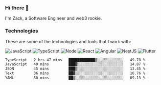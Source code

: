 ### Hi there 👋
I'm Zack, a Software Engineer and web3 rookie.

### Technologies
These are some of the technologies and tools that I work with:

![JavaScript](https://img.shields.io/badge/JavaScript-323330.svg?logo=javascript&logoColor=F7DF1E) 
![TypeScript](https://img.shields.io/badge/TypeScript-007ACC.svg?logo=typescript&logoColor=white) 
![Node](https://img.shields.io/badge/Node.js-43853D.svg?logo=node.js&logoColor=white)
![React](https://img.shields.io/badge/React-20232a.svg?logo=react&logoColor=61DAFB) 
![Angular](https://img.shields.io/badge/Angular-E23237.svg?logo=angularjs&logoColor=white)
![NestJS](https://img.shields.io/badge/NestJS-E0234E?logo=nestjs&logoColor=white)
![Flutter](https://img.shields.io/badge/Flutter-02569B.svg?logo=flutter&logoColor=white)

<!--START_SECTION:waka-->

```txt
TypeScript   2 hrs 47 mins   ████████████▒░░░░░░░░░░░░   49.78 %
JavaScript   49 mins         ███▓░░░░░░░░░░░░░░░░░░░░░   14.87 %
JSON         45 mins         ███▒░░░░░░░░░░░░░░░░░░░░░   13.45 %
Text         36 mins         ██▓░░░░░░░░░░░░░░░░░░░░░░   10.76 %
YAML         30 mins         ██▒░░░░░░░░░░░░░░░░░░░░░░   09.13 %
```

<!--END_SECTION:waka-->

